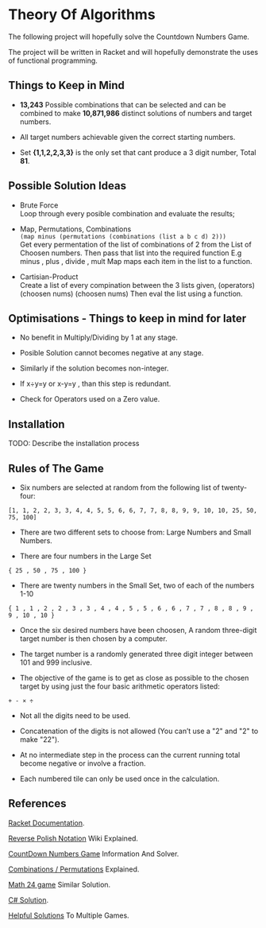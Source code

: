 # Theory Of Algorithms 

The following project will hopefully solve the Countdown Numbers Game.

The project will be written in Racket and will hopefully demonstrate the uses of functional programming.

## Things to Keep in Mind
* **13,243** Possible combinations that can be selected and can be combined to make **10,871,986** distinct solutions of numbers and target numbers.

* All target numbers achievable given the correct starting numbers.

* Set **{1,1,2,2,3,3}** is the only set that cant produce a 3 digit number, Total **81**.

## Possible Solution Ideas
* Brute Force  
  Loop through every posible combination and evaluate the results;
  
* Map, Permutations, Combinations  
  ```(map minus (permutations (combinations (list a b c d) 2)))```   
  Get every permentation of the list of combinations of 2 from the List of Choosen numbers.
  Then pass that list into the required function E.g minus , plus , divide , mult
  Map maps each item in the list to a function.

* Cartisian-Product  
  Create a list of every compination between the 3 lists given, (operators) (choosen nums) (choosen nums)
  Then eval the list using a function.

## Optimisations - Things to keep in mind for later

* No benefit in Multiply/Dividing by 1 at any stage.

* Posible Solution cannot becomes negative at any stage.

* Similarly if the solution becomes non-integer.

* If x÷y=y or x-y=y , than this step is redundant.

* Check for Operators used on a Zero value.


## Installation

TODO: Describe the installation process


## Rules of The Game

* Six numbers are selected at random from the following list of twenty-four:
```
[1, 1, 2, 2, 3, 3, 4, 4, 5, 5, 6, 6, 7, 7, 8, 8, 9, 9, 10, 10, 25, 50, 75, 100]
```

* There are two different sets to choose from: Large Numbers and Small Numbers.

* There are four numbers in the Large Set 
```
{ 25 , 50 , 75 , 100 }
```

* There are twenty numbers in the Small Set, two of each of the numbers 1-10
```
{ 1 , 1 , 2 , 2 , 3 , 3 , 4 , 4 , 5 , 5 , 6 , 6 , 7 , 7 , 8 , 8 , 9 , 9 , 10 , 10 }
```

* Once the six desired numbers have been choosen, A random three-digit target number is then chosen by a computer.

* The target number is a randomly generated three digit integer between 101 and 999 inclusive.

* The objective of the game is to get as close as possible to the chosen target by using just the four basic arithmetic operators listed:
```
+ - × ÷
```

* Not all the digits need to be used.

* Concatenation of the digits is not allowed (You can’t use a "2" and "2" to make "22").

* At no intermediate step in the process can the current running total become negative or involve a fraction.

* Each numbered tile can only be used once in the calculation.

## References
[Racket Documentation](https://docs.racket-lang.org/).

[Reverse Polish Notation](https://en.wikipedia.org/wiki/Reverse_Polish_notation) Wiki Explained.

[CountDown Numbers Game](http://datagenetics.com/blog/august32014/index.html) Information And Solver.

[Combinations / Permutations](http://www.mathsisfun.com/combinatorics/combinations-permutations.html) Explained.

[Math 24 game](https://rosettacode.org/wiki/24_game/Solve#Racket) Similar Solution.

[C# Solution](https://www.codeproject.com/Articles/740035/Countdown-Number-Puzzle-Solver).

[Helpful Solutions](https://rosettacode.org/wiki/Category:Programming_Tasks) To Multiple Games.


